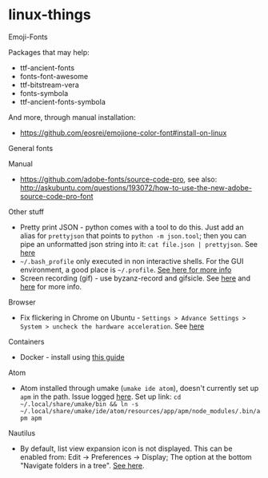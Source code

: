 # linux-things

Emoji-Fonts

Packages that may help:

* ttf-ancient-fonts
* fonts-font-awesome
* ttf-bitstream-vera  
* fonts-symbola 
* ttf-ancient-fonts-symbola

And more, through manual installation:

* https://github.com/eosrei/emojione-color-font#install-on-linux

General fonts

Manual

* https://github.com/adobe-fonts/source-code-pro, see also: http://askubuntu.com/questions/193072/how-to-use-the-new-adobe-source-code-pro-font

Other stuff

* Pretty print JSON - python comes with a tool to do this. Just add an alias for `prettyjson` that points to `python -m json.tool`; then you can pipe an unformatted json string into it: `cat file.json | prettyjson`. See [here](http://stackoverflow.com/questions/352098/how-can-i-pretty-print-json/1920585#1920585)
* `~/.bash_profile` only executed in non interactive shells. For the GUI environment, a good place is `~/.profile`. [See here for more info](http://askubuntu.com/questions/121073/why-bash-profile-is-not-getting-sourced-when-opening-a-terminal)
* Screen recording (gif) - use byzanz-record and gifsicle. See [here](http://askubuntu.com/questions/107726/how-to-create-animated-gif-images-of-a-screencast) and [here](http://tschf.github.io/2015/12/02/screencast-gif-in-ubuntu/) for more info.

Browser

* Fix flickering in Chrome on Ubuntu - `Settings > Advance Settings > System > uncheck the hardware acceleration`. See [here](http://askubuntu.com/questions/766725/annoying-flickering-in-16-04-lts-chrome)

Containers

* Docker - install using [this guide](https://docs.docker.com/engine/installation/linux/ubuntu/)

Atom

* Atom installed through umake (`umake ide atom`), doesn't currently set up `apm` in the path. Issue logged [here](https://github.com/ubuntu/ubuntu-make/issues/411). Set up link: `cd ~/.local/share/umake/bin && ln -s ~/.local/share/umake/ide/atom/resources/app/apm/node_modules/.bin/apm apm`

Nautilus

* By default, list view expansion icon is not displayed. This can be enabled from: Edit -> Preferences -> Display; The option at the bottom "Navigate folders in a tree". [See here](http://askubuntu.com/a/429220/50523).
